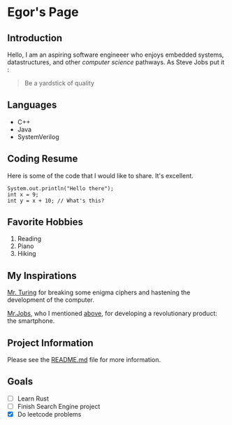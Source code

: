 # Egor's Page

## Introduction
Hello, I am an aspiring software engineeer who enjoys embedded systems, datastructures, and other *computer science* pathways. As Steve Jobs put it : 
> Be a yardstick of quality

## Languages
- C++
- Java
- SystemVerilog

## Coding Resume
Here is some of the code that I would like to share. It's excellent. 
```
System.out.println("Hello there"); 
int x = 9;
int y = x + 10; // What's this? 
```
## Favorite Hobbies 
1. Reading
2. Piano
3. Hiking

## My Inspirations
[Mr. Turing](https://en.wikipedia.org/wiki/Alan_Turing) for breaking some enigma ciphers and hastening the development of the computer. 

[Mr.Jobs](), who I mentioned [above](#introduction), for developing a revolutionary product: the smartphone. 

## Project Information
Please see the [README.md](README.md) file for more information. 

## Goals
- [ ] Learn Rust
- [ ] Finish Search Engine project
- [x] Do leetcode problems
